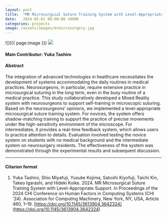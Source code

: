 ```yaml
---
layout: post
title:  "MR Microsurgical Suture Training System with Level-Appropriate Support"
date:   2024-05-01 00:00:00 +0900
categories: projects
image: /assets/images/mrmicrosurgery.jpg
---
```


![]({{ page.image }})
![](/assets/images/mrmicroVST.jpg)

#### Main Contributor: Yuka Tashiro

#### Abstract
The integration of advanced technologies in healthcare necessitates the development of systems accommodating the daily routines in medical practices. Neurosurgeons, in particular, require extensive practice in microsurgical suturing in the long term, even in the busy routine of a medical practice. This study collaboratively developed a Mixed Reality system with neurosurgeons to support self-training in microscopic suturing. Based on the neurosurgeons’ opinions, we implemented a level-appropriate microsurgical suture training system. For novices, the system offers shadow-matching training to support the practice of precise movements under the high-sensitivity environment of the microscope. For intermediates, it provides a real-time feedback system, which allows users to practice attention to details. Evaluation involved testing the novice system on students with no medical background and the intermediate system on neurosurgery residents. The effectiveness of the system was demonstrated through the experimental results and subsequent discussion.

***

#### Citarion format
1. Yuka Tashiro, Shio Miyafuji, Yusuke Kojima, Satoshi Kiyofuji, Taichi Kin, Takeo Igarashi, and Hideki Koike. 2024. MR Microsurgical Suture Training System with Level-Appropriate Support. In Proceedings of the 2024 CHI Conference on Human Factors in Computing Systems (CHI '24). Association for Computing Machinery, New York, NY, USA, Article 460, 1–19. [https://doi.org/10.1145/3613904.3642324] (https://doi.org/10.1145/3613904.3642324)